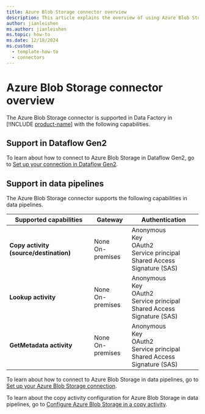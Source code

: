 ```yaml
---
title: Azure Blob Storage connector overview
description: This article explains the overview of using Azure Blob Storage.
author: jianleishen
ms.author: jianleishen
ms.topic: how-to
ms.date: 12/18/2024
ms.custom:
  - template-how-to
  - connectors
---
```


# Azure Blob Storage connector overview

The Azure Blob Storage connector is supported in Data Factory in [!INCLUDE [product-name](../includes/product-name.md)] with the following capabilities.

## Support in Dataflow Gen2

To learn about how to connect to Azure Blob Storage in Dataflow Gen2, go to [Set up your connection in Dataflow Gen2](connector-azure-blob-storage.md#set-up-your-connection-in-dataflow-gen2).

## Support in data pipelines

The Azure Blob Storage connector supports the following capabilities in data pipelines.

| Supported capabilities | Gateway | Authentication |
| --- | --- | ---|
| **Copy activity (source/destination)** | None <br> On-premises | Anonymous<br/>Key<br/>OAuth2<br/>Service principal<br/>Shared Access Signature (SAS) |
| **Lookup activity** | None <br> On-premises | Anonymous<br/>Key<br/>OAuth2<br/>Service principal<br/>Shared Access Signature (SAS) |
| **GetMetadata activity** | None <br> On-premises | Anonymous<br/>Key<br/>OAuth2<br/>Service principal<br/>Shared Access Signature (SAS) |

To learn about how to connect to Azure Blob Storage in data pipelines, go to [Set up your Azure Blob Storage connection](connector-azure-blob-storage.md#set-up-your-connection-in-a-data-pipeline).

To learn about the copy activity configuration for Azure Blob Storage in data pipelines, go to [Configure Azure Blob Storage in a copy activity](connector-azure-blob-storage-copy-activity.md).

